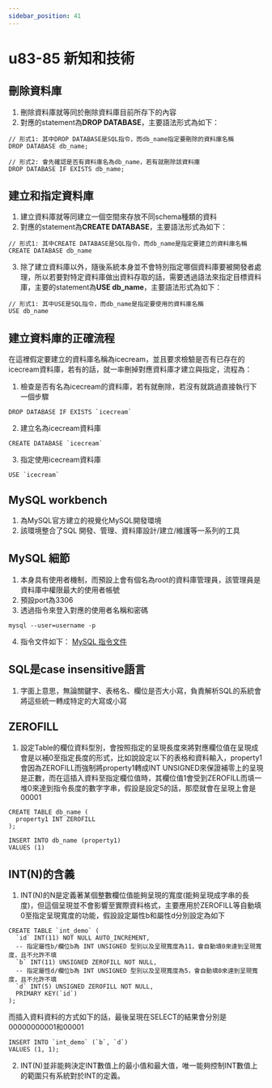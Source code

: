 ```yaml
---
sidebar_position: 41
---
```


# u83-85 新知和技術 

## 刪除資料庫
1. 刪除資料庫就等同於刪除資料庫目前所存下的內容
2. 對應的statement為**DROP DATABASE**，主要語法形式為如下：
```
// 形式1: 其中DROP DATABASE是SQL指令，而db_name指定要刪除的資料庫名稱
DROP DATABASE db_name; 

// 形式2: 會先確認是否有資料庫名為db_name，若有就刪除該資料庫
DROP DATABASE IF EXISTS db_name;
```


## 建立和指定資料庫
1. 建立資料庫就等同建立一個空間來存放不同schema種類的資料
2. 對應的statement為**CREATE DATABASE**，主要語法形式為如下：
```
// 形式1: 其中CREATE DATABASE是SQL指令，而db_name是指定要建立的資料庫名稱
CREATE DATABASE db_name
```
3. 除了建立資料庫以外，隨後系統本身並不會特別指定哪個資料庫要被開發者處理，所以若要對特定資料庫做出資料存取的話，需要透過語法來指定目標資料庫，主要的statement為**USE db_name**，主要語法形式為如下：
```
// 形式1: 其中USE是SQL指令，而db_name是指定要使用的資料庫名稱
USE db_name
```

## 建立資料庫的正確流程
在這裡假定要建立的資料庫名稱為icecream，並且要求檢驗是否有已存在的icecream資料庫，若有的話，就一率刪掉對應資料庫才建立與指定，流程為：
1. 檢查是否有名為icecream的資料庫，若有就刪除，若沒有就跳過直接執行下一個步驟
```
DROP DATABASE IF EXISTS `icecream`
```
2. 建立名為icecream資料庫
```
CREATE DATABASE `icecream`
```
3. 指定使用icecream資料庫
```
USE `icecream`
```


## MySQL workbench
1. 為MySQL官方建立的視覺化MySQL開發環境
2. 該環境整合了SQL 開發、管理、資料庫設計/建立/維護等一系列的工具


## MySQL 細節
1. 本身具有使用者機制，而預設上會有個名為root的資料庫管理員，該管理員是資料庫中權限最大的使用者帳號
2. 預設port為3306
3. 透過指令來登入對應的使用者名稱和密碼
```
mysql --user=username -p
```
4. 指令文件如下：
[MySQL 指令文件](https://dev.mysql.com/doc/refman/8.0/en/sql-statements.html)



## SQL是case insensitive語言
1. 字面上意思，無論關鍵字、表格名、欄位是否大小寫，負責解析SQL的系統會將這些統一轉成特定的大寫或小寫

## ZEROFILL
1. 設定Table的欄位資料型別，會按照指定的呈現長度來將對應欄位值在呈現成會是以補0至指定長度的形式，比如說設定以下的表格和資料輸入，property1 會因為ZEROFILL而強制將property1轉成INT UNSIGNED來保證補零上的呈現是正數，而在這插入資料至指定欄位值時，其欄位值1會受到ZEROFILL而填一堆0來達到指令長度的數字字串，假設是設定5的話，那麼就會在呈現上會是00001
```
CREATE TABLE db_name (
  property1 INT ZEROFILL
);

INSERT INTO db_name (property1)
VALUES (1)
```


## INT(N)的含義
1. INT(N)的N是定義著某個整數欄位值能夠呈現的寬度(能夠呈現成字串的長度)，但這個呈現並不會影響至實際資料格式，主要應用於ZEROFILL等自動填0至指定呈現寬度的功能，假設設定屬性b和屬性d分別設定為如下
```
CREATE TABLE `int_demo` (
  `id` INT(11) NOT NULL AUTO_INCREMENT,
  -- 指定屬性b/欄位b為 INT UNSIGNED 型別以及呈現寬度為11，會自動填0來達到呈現寬度，且不允許不填
  `b` INT(11) UNSIGNED ZEROFILL NOT NULL,
  -- 指定屬性d/欄位b為 INT UNSIGNED 型別以及呈現寬度為5，會自動填0來達到呈現寬度，且不允許不填
  `d` INT(5) UNSIGNED ZEROFILL NOT NULL,
  PRIMARY KEY(`id`)
);
```
而插入資料資料的方式如下的話，最後呈現在SELECT的結果會分別是00000000001和00001
```
INSERT INTO `int_demo` (`b`, `d`) 
VALUES (1, 1);
```
2. INT(N)並非能夠決定INT數值上的最小值和最大值，唯一能夠控制INT數值上的範圍只有系統對於INT的定義。